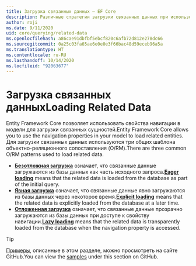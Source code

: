 ```yaml
---
title: Загрузка связанных данных — EF Core
description: Различные стратегии загрузки связанных данных при использовании Entity Framework Core
author: roji
ms.date: 9/11/2020
uid: core/querying/related-data
ms.openlocfilehash: a86cae91dbfbf5ebcf820c6afb72d812e278dc66
ms.sourcegitcommit: 0a25c03fa65ae6e0e0e3f66bac48d59eceb96a5a
ms.translationtype: HT
ms.contentlocale: ru-RU
ms.lasthandoff: 10/14/2020
ms.locfileid: "92063677"
---
```

# <a name="loading-related-data"></a><span data-ttu-id="d4773-103">Загрузка связанных данных</span><span class="sxs-lookup"><span data-stu-id="d4773-103">Loading Related Data</span></span>

<span data-ttu-id="d4773-104">Entity Framework Core позволяет использовать свойства навигации в модели для загрузки связанных сущностей.</span><span class="sxs-lookup"><span data-stu-id="d4773-104">Entity Framework Core allows you to use the navigation properties in your model to load related entities.</span></span> <span data-ttu-id="d4773-105">Для загрузки связанных данных используются три общих шаблона объектно-реляционного сопоставления (O/RM).</span><span class="sxs-lookup"><span data-stu-id="d4773-105">There are three common O/RM patterns used to load related data.</span></span>

* <span data-ttu-id="d4773-106">**[Безотложная загрузка](xref:core/querying/related-data/eager)** означает, что связанные данные загружаются из базы данных как часть исходного запроса.</span><span class="sxs-lookup"><span data-stu-id="d4773-106">**[Eager loading](xref:core/querying/related-data/eager)** means that the related data is loaded from the database as part of the initial query.</span></span>
* <span data-ttu-id="d4773-107">**[Явная загрузка](xref:core/querying/related-data/explicit)** означает, что связанные данные явно загружаются из базы данных через некоторое время.</span><span class="sxs-lookup"><span data-stu-id="d4773-107">**[Explicit loading](xref:core/querying/related-data/explicit)** means that the related data is explicitly loaded from the database at a later time.</span></span>
* <span data-ttu-id="d4773-108">**[Отложенная загрузка](xref:core/querying/related-data/lazy)** означает, что связанные данные прозрачно загружаются из базы данных при доступе к свойству навигации.</span><span class="sxs-lookup"><span data-stu-id="d4773-108">**[Lazy loading](xref:core/querying/related-data/lazy)** means that the related data is transparently loaded from the database when the navigation property is accessed.</span></span>

> [!TIP]
> <span data-ttu-id="d4773-109">[Примеры](https://github.com/dotnet/EntityFramework.Docs/tree/master/samples/core/Querying/RelatedData), описанные в этом разделе, можно просмотреть на сайте GitHub.</span><span class="sxs-lookup"><span data-stu-id="d4773-109">You can view the [samples](https://github.com/dotnet/EntityFramework.Docs/tree/master/samples/core/Querying/RelatedData) under this section on GitHub.</span></span>
